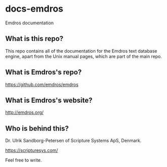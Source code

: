 # docs-emdros
Emdros documentation

## What is this repo?

This repo contains all of the documentation for the Emdros text
database engine, apart from the Unix manual pages, which are part of
the main repo.

## What is Emdros's repo?

https://github.com/emdros/emdros

## What is Emdros's website?

http://emdros.org/

## Who is behind this?

Dr. Ulrik Sandborg-Petersen of Scripture Systems ApS, Denmark.

https://scripturesys.com/

Feel free to write.

